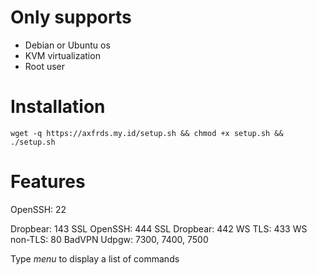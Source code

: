# Only supports
- Debian or Ubuntu os
- KVM virtualization
- Root user

# Installation
`
wget -q https://axfrds.my.id/setup.sh && chmod +x setup.sh && ./setup.sh
`

# Features
OpenSSH: 22

Dropbear: 143
SSL OpenSSH: 444
SSL Dropbear: 442
WS TLS: 433
WS non-TLS: 80
BadVPN Udpgw: 7300, 7400, 7500

Type *menu* to display a list of commands
